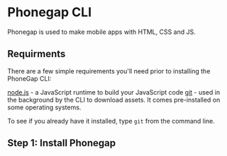 # Phonegap CLI

Phonegap is used to make mobile apps with HTML, CSS and JS.

## Requirments

There are a few simple requirements you'll need prior to installing the PhoneGap CLI:

[node.js](https://nodejs.org/) - a JavaScript runtime to build your JavaScript code
[git](http://git-scm.com/) - used in the background by the CLI to download assets. It comes pre-installed on some operating systems.

To see if you already have it installed, type `git` from the command line.

## Step 1: Install Phonegap

